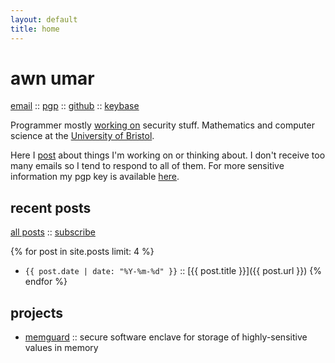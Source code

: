 ```yaml
---
layout: default
title: home
---
```


# awn umar

[email](mailto:awn@spacetime.dev) :: [pgp](/my/key.txt) :: [github](https://github.com/awnumar) :: [keybase](https://keybase.io/awn)

Programmer mostly [working on](https://github.com/awnumar) security stuff. Mathematics and computer science at the [University of Bristol](https://en.wikipedia.org/wiki/University_of_Bristol).

Here I [post](/posts) about things I'm working on or thinking about. I don't receive too many emails so I tend to respond to all of them. For more sensitive information my pgp key is available [here](/my/key.txt).

## recent posts

[all posts](/posts) :: [subscribe](/feed.xml)

{% for post in site.posts limit: 4 %}
- `{{ post.date | date: "%Y-%m-%d" }}` :: [{{ post.title }}]({{ post.url }}) {% endfor %}

## projects

- [memguard](https://github.com/awnumar/memguard) :: secure software enclave for storage of highly-sensitive values in memory
